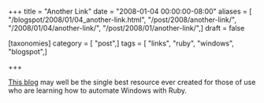 +++
title = "Another Link"
date = "2008-01-04 00:00:00-08:00"
aliases = [ "/blogspot/2008/01/04_another-link.html", "/post/2008/another-link/", "/2008/01/04/another-link/", "/post/2008/01/another-link/",]
draft = false

[taxonomies]
category = [ "post",]
tags = [ "links", "ruby", "windows", "blogspot",]

+++

<a href="http://rubyonwindows.blogspot.com/">This blog</a> may well be the single best resource ever created for those of use who are learning how to automate Windows with Ruby.
<!--more-->